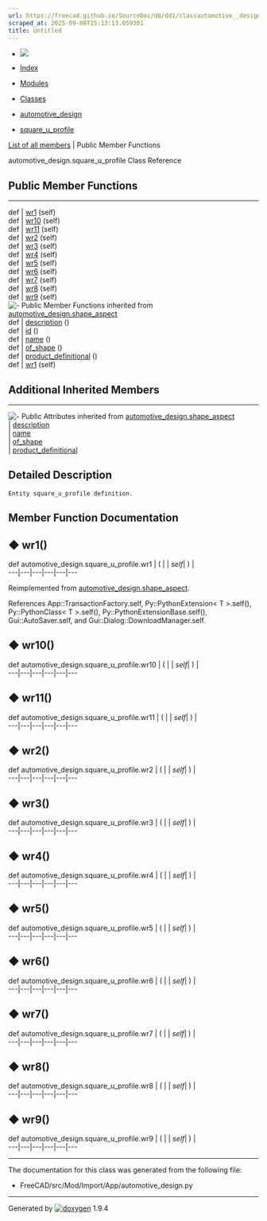 ```yaml
---
url: https://freecad.github.io/SourceDoc/d6/dd1/classautomotive__design_1_1square__u__profile.html
scraped_at: 2025-09-08T15:13:13.059301
title: Untitled
---
```


  * [ ![](https://www.freecad.org/svg/logo-freecad.svg) ](https://freecadweb.org "FreeCAD")
  * [Index](../../index.html "Index")
  * [Modules](../../modules.html "Modules list")
  * [Classes](../../annotated.html "Annotated list")

  * [automotive_design](../../d4/ddf/namespaceautomotive__design.html)
  * [square_u_profile](../../d6/dd1/classautomotive__design_1_1square__u__profile.html)

[List of all members](../../d3/d2a/classautomotive__design_1_1square__u__profile-members.html) | Public Member Functions

automotive_design.square_u_profile Class Reference

##  Public Member Functions  
  
---  
def | [wr1](../../d6/dd1/classautomotive__design_1_1square__u__profile.html#a5ab60e9151f31c0486b6e92a0712395a) (self)  
def | [wr10](../../d6/dd1/classautomotive__design_1_1square__u__profile.html#aaa58d0a97d8fe127f2351b81ead19670) (self)  
def | [wr11](../../d6/dd1/classautomotive__design_1_1square__u__profile.html#ae895fd698d009f7d975efdd70116a4d0) (self)  
def | [wr2](../../d6/dd1/classautomotive__design_1_1square__u__profile.html#a70a455238c8193221ac080868cb7db6c) (self)  
def | [wr3](../../d6/dd1/classautomotive__design_1_1square__u__profile.html#aa4bfd9b57cf32cd1f5ea01c85ed2563e) (self)  
def | [wr4](../../d6/dd1/classautomotive__design_1_1square__u__profile.html#afb1e228e56f0bfd5f90d599c893a862f) (self)  
def | [wr5](../../d6/dd1/classautomotive__design_1_1square__u__profile.html#a31b7ca20fc30edbb3f87843807a891d2) (self)  
def | [wr6](../../d6/dd1/classautomotive__design_1_1square__u__profile.html#aa73b08a90a0112003b0b55ac1dd1a7cd) (self)  
def | [wr7](../../d6/dd1/classautomotive__design_1_1square__u__profile.html#a8b36fc0dd73b88bc54bf454a9435ff38) (self)  
def | [wr8](../../d6/dd1/classautomotive__design_1_1square__u__profile.html#aac6c7e76a6358946ca01157eef85de3c) (self)  
def | [wr9](../../d6/dd1/classautomotive__design_1_1square__u__profile.html#a2fe1a839e7d72f5197a6366d99a9b1e0) (self)  
![-](../../closed.png) Public Member Functions inherited from
[automotive_design.shape_aspect](../../d5/d43/classautomotive__design_1_1shape__aspect.html)  
def | [description](../../d5/d43/classautomotive__design_1_1shape__aspect.html#a2d3cbacdee4b4a23c48e6e8682be5097) ()  
def | [id](../../d5/d43/classautomotive__design_1_1shape__aspect.html#a908575200aa127fee70d8efefc5ff7b2) ()  
def | [name](../../d5/d43/classautomotive__design_1_1shape__aspect.html#a3497533cc144728ba5eaedf0d315ef72) ()  
def | [of_shape](../../d5/d43/classautomotive__design_1_1shape__aspect.html#a4369599788e3702c80ccf6a2ed9d81fc) ()  
def | [product_definitional](../../d5/d43/classautomotive__design_1_1shape__aspect.html#ae2d34da10e91db476c7445b2525172d4) ()  
def | [wr1](../../d5/d43/classautomotive__design_1_1shape__aspect.html#afaf0ba0242d7b61388638ad5968f48f8) (self)  
  
##  Additional Inherited Members  
  
---  
![-](../../closed.png) Public Attributes inherited from
[automotive_design.shape_aspect](../../d5/d43/classautomotive__design_1_1shape__aspect.html)  
|
[description](../../d5/d43/classautomotive__design_1_1shape__aspect.html#afbfbbcdbba354ef8f47480a40487c967)  
|
[name](../../d5/d43/classautomotive__design_1_1shape__aspect.html#a9f75336c7a542a886597e5c1f97e40a8)  
|
[of_shape](../../d5/d43/classautomotive__design_1_1shape__aspect.html#a8968baa97d9b01370bd48e9b013a9b5f)  
|
[product_definitional](../../d5/d43/classautomotive__design_1_1shape__aspect.html#a74f491d0f946e301a43bc04dc72dfd20)  
  
## Detailed Description

    
    
    Entity square_u_profile definition.

## Member Function Documentation

## ◆ wr1()

def automotive_design.square_u_profile.wr1  | ( |  | _self_| ) |   
---|---|---|---|---|---  
  
Reimplemented from
[automotive_design.shape_aspect](../../d5/d43/classautomotive__design_1_1shape__aspect.html#afaf0ba0242d7b61388638ad5968f48f8).

References App::TransactionFactory.self, Py::PythonExtension< T >.self(),
Py::PythonClass< T >.self(), Py::PythonExtensionBase.self(),
Gui::AutoSaver.self, and Gui::Dialog::DownloadManager.self.

## ◆ wr10()

def automotive_design.square_u_profile.wr10  | ( |  | _self_| ) |   
---|---|---|---|---|---  
  
## ◆ wr11()

def automotive_design.square_u_profile.wr11  | ( |  | _self_| ) |   
---|---|---|---|---|---  
  
## ◆ wr2()

def automotive_design.square_u_profile.wr2  | ( |  | _self_| ) |   
---|---|---|---|---|---  
  
## ◆ wr3()

def automotive_design.square_u_profile.wr3  | ( |  | _self_| ) |   
---|---|---|---|---|---  
  
## ◆ wr4()

def automotive_design.square_u_profile.wr4  | ( |  | _self_| ) |   
---|---|---|---|---|---  
  
## ◆ wr5()

def automotive_design.square_u_profile.wr5  | ( |  | _self_| ) |   
---|---|---|---|---|---  
  
## ◆ wr6()

def automotive_design.square_u_profile.wr6  | ( |  | _self_| ) |   
---|---|---|---|---|---  
  
## ◆ wr7()

def automotive_design.square_u_profile.wr7  | ( |  | _self_| ) |   
---|---|---|---|---|---  
  
## ◆ wr8()

def automotive_design.square_u_profile.wr8  | ( |  | _self_| ) |   
---|---|---|---|---|---  
  
## ◆ wr9()

def automotive_design.square_u_profile.wr9  | ( |  | _self_| ) |   
---|---|---|---|---|---  
  
* * *

The documentation for this class was generated from the following file:

  * FreeCAD/src/Mod/Import/App/automotive_design.py

* * *

Generated by
[![doxygen](../../doxygen.svg)](https://www.doxygen.org/index.html) 1.9.4

